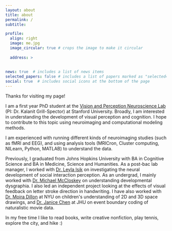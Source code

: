 ```yaml
---
layout: about
title: about
permalink: /
subtitle: 

profile:
  align: right
  image: me.jpg
  image_circular: true # crops the image to make it circular
 
  address: >
    
    
news: true  # includes a list of news items
selected_papers: false # includes a list of papers marked as "selected={true}"
social: true  # includes social icons at the bottom of the page
---
```





Thanks for visiting my page!

I am a first year PhD student at the [Vision and Perception Neuroscience Lab](http://vpnl.stanford.edu) (PI: Dr. Kalanit Grill-Spector) at Stanford University. Broadly, I am interested in understanding the development of visual perception and cognition. I hope to contribute to this topic using neuroimaging and computational modeling methods. 

I am experienced with running different kinds of neuroimaging studies (such as fMRI and EEG), and using analysis tools (MRICron, Cluster computing, NILearn, Python, MATLAB) to understand the data.

Previously, I graduated from Johns Hopkins University with BA in Cognitive Science and BA in Medicine, Science and Humanities. As a post-bac lab manager, I worked with [Dr. Leyla Isik](https://www.isiklab.org/) on investigating the neural development of social interaction perception. As an undergrad, I mainly worked with [Dr. Michael McCloskey](https://cogsci.jhu.edu/directory/michael-mccloskey/) on understanding developmental dysgraphia. I also led an independent project looking at the effects of visual feedback on letter stroke direction in handwriting. I have also worked with [Dr. Moira Dillon](https://as.nyu.edu/faculty/Moira-Dillon.html) at NYU on children's understanding of 2D and 3D space drawings, and [Dr. Janice Chen](https://jchenlab.johnshopkins.edu/) at JHU on event boundary coding of naturalistic movie data.

In my free time I like to read books, write creative nonfiction, play tennis, explore the city, and hike :)
